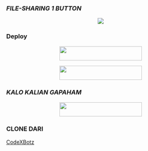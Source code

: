 ### ***FILE-SHARING 1 BUTTON***

<p align="center">
  <img src="https://telegra.ph/file/393c8a0268f5cf2a63c80.jpg">
</p>

### Deploy
<p align="center"><a href="https://heroku.com/deploy?template=https://github.com/ReyyNada/Reyy-XFsub-Bot1"> <img src="https://img.shields.io/badge/Web%20Heroku-blueviolet?style=for-the-badge&logo=heroku" width="220" height="38.45"/></a></p>
<p align="center"><a href="https://telegram.dog/XTZ_HerokuBot?start=UmV5eU5hZGEvUmV5eS1YRnN1Yi1Cb3QxIG1haW4"> <img src="https://img.shields.io/badge/Bot%20Heroku-yellow?style=for-the-badge&logo=heroku" width="220" height="38.45"/></a></p>

### ***KALO KALIAN GAPAHAM***
<p align="center"><a href="https://www.telegram.dog/pantekyks"> <img src="https://img.shields.io/badge/TEKAN%20INI%20KONTOL-Green?style=for-the-badge&logo=KONTOL" width="220" height="38.45"/></a></p>

### CLONE DARI
[CodeXBotz](https://github.com/CodeXBotz/File-Sharing-Bot)
